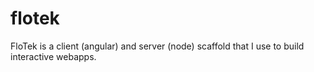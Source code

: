 # flotek
FloTek is a client (angular) and server (node) scaffold that I use to build interactive webapps.
